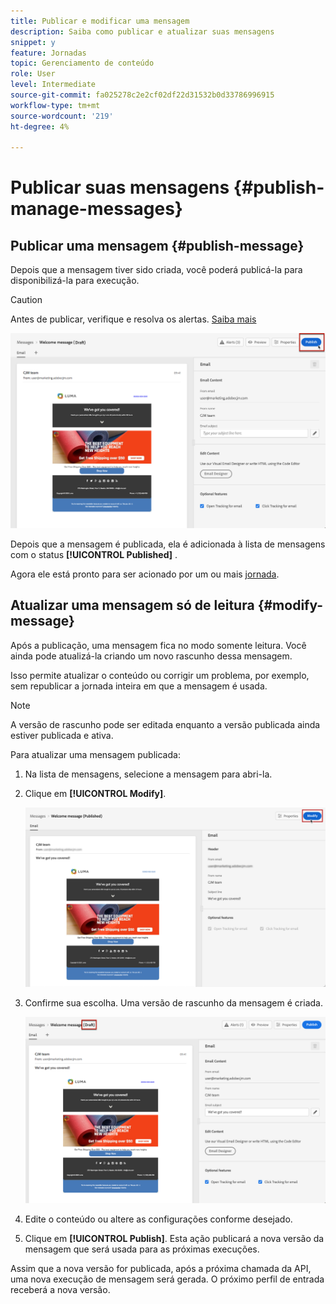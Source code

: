 ```yaml
---
title: Publicar e modificar uma mensagem
description: Saiba como publicar e atualizar suas mensagens
snippet: y
feature: Jornadas
topic: Gerenciamento de conteúdo
role: User
level: Intermediate
source-git-commit: fa025278c2e2cf02df22d31532b0d33786996915
workflow-type: tm+mt
source-wordcount: '219'
ht-degree: 4%

---
```


# Publicar suas mensagens {#publish-manage-messages}

## Publicar uma mensagem {#publish-message}

Depois que a mensagem tiver sido criada, você poderá publicá-la para disponibilizá-la para execução.

>[!CAUTION]
>
>Antes de publicar, verifique e resolva os alertas. [Saiba mais](alerts.md)

![](assets/publish-message.png)

Depois que a mensagem é publicada, ela é adicionada à lista de mensagens com o status **[!UICONTROL Published]** .

Agora ele está pronto para ser acionado por um ou mais [jornada](building-journeys/journey.md).

## Atualizar uma mensagem só de leitura {#modify-message}

Após a publicação, uma mensagem fica no modo somente leitura. Você ainda pode atualizá-la criando um novo rascunho dessa mensagem.

Isso permite atualizar o conteúdo ou corrigir um problema, por exemplo, sem republicar a jornada inteira em que a mensagem é usada.

>[!NOTE]
>
>A versão de rascunho pode ser editada enquanto a versão publicada ainda estiver publicada e ativa.

Para atualizar uma mensagem publicada:

1. Na lista de mensagens, selecione a mensagem para abri-la.

1. Clique em **[!UICONTROL Modify]**.

   ![](assets/message-modify.png)

1. Confirme sua escolha. Uma versão de rascunho da mensagem é criada.

   ![](assets/message-modify-v2.png)

1. Edite o conteúdo ou altere as configurações conforme desejado.
1. Clique em **[!UICONTROL Publish]**. Esta ação publicará a nova versão da mensagem que será usada para as próximas execuções.

Assim que a nova versão for publicada, após a próxima chamada da API, uma nova execução de mensagem será gerada. O próximo perfil de entrada receberá a nova versão.

<!--For batch messages, the audience/segment being processed in the previous execution will not be affected by the new version. Only the next incoming API call with an audience/segment will generate a new message execution with the new version. -->
